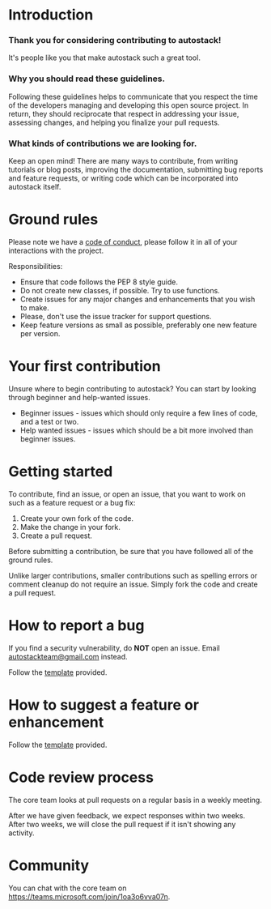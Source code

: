# Introduction

### Thank you for considering contributing to autostack!

It's people like you that make autostack such a great tool.

### Why you should read these guidelines.

Following these guidelines helps to communicate that you respect the time of the developers managing and developing this open source project. In return, they should reciprocate that respect in addressing your issue, assessing changes, and helping you finalize your pull requests.

### What kinds of contributions we are looking for.

Keep an open mind! There are many ways to contribute, from writing tutorials or blog posts, improving the documentation, submitting bug reports and feature requests, or writing code which can be incorporated into autostack itself.

# Ground rules
Please note we have a [code of conduct](CODE_OF_CONDUCT.md), please follow it in all of your interactions with the project.

Responsibilities:
* Ensure that code follows the PEP 8 style guide.
* Do not create new classes, if possible. Try to use functions.
* Create issues for any major changes and enhancements that you wish to make.
* Please, don't use the issue tracker for support questions.
* Keep feature versions as small as possible, preferably one new feature per version.

# Your first contribution

Unsure where to begin contributing to autostack? You can start by looking through beginner and help-wanted issues.
* Beginner issues - issues which should only require a few lines of code, and a test or two.
* Help wanted issues - issues which should be a bit more involved than beginner issues.

# Getting started

To contribute, find an issue, or open an issue, that you want to work on such as a feature request or a bug fix:

1. Create your own fork of the code.
2. Make the change in your fork.
3. Create a pull request.

Before submitting a contribution, be sure that you have followed all of the ground rules.

Unlike larger contributions, smaller contributions such as spelling errors or comment cleanup do not require an issue. Simply fork the code and create a pull request.

# How to report a bug

If you find a security vulnerability, do **NOT** open an issue. Email autostackteam@gmail.com instead.

Follow the [template](.github/ISSUE_TEMPLATES/bug-report.md) provided.

# How to suggest a feature or enhancement

Follow the [template](.github/ISSUE_TEMPLATES/feature-request.md) provided.

# Code review process

The core team looks at pull requests on a regular basis in a weekly meeting.

After we have given feedback, we expect responses within two weeks. After two weeks, we will close the pull request if it isn't showing any activity.

# Community

You can chat with the core team on https://teams.microsoft.com/join/1oa3o6vva07n.
